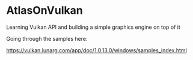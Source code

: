 # AtlasOnVulkan
Learning Vulkan API and building a simple graphics engine on top of it

Going through the samples here:

https://vulkan.lunarg.com/app/doc/1.0.13.0/windows/samples_index.html
